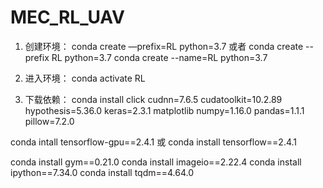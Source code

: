 # MEC_RL_UAV
1. 创建环境：
conda create —prefix=RL python=3.7 
或者
conda create --prefix RL python=3.7
conda create --name=RL  python=3.7

2. 进入环境：
conda activate RL

3. 下载依赖：
conda install click cudnn=7.6.5 cudatoolkit=10.2.89 hypothesis=5.36.0 keras=2.3.1 matplotlib numpy=1.16.0 pandas=1.1.1 pillow=7.2.0

conda intall tensorflow-gpu==2.4.1 或 conda install tensorflow==2.4.1

conda install gym==0.21.0
conda install imageio==2.22.4
conda install ipython==7.34.0
conda install tqdm==4.64.0